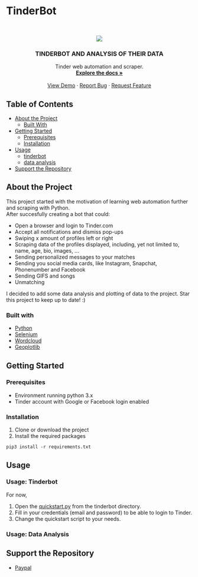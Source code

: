 # TinderBot

<!-- PROJECT LOGO -->
<br />
<p align="center">
  <a href="https://user-images.githubusercontent.com/60892381/94200140-384a7f80-feba-11ea-8fcf-ec4507eda017.jpg">
    <img src="https://user-images.githubusercontent.com/60892381/94200140-384a7f80-feba-11ea-8fcf-ec4507eda017.jpg">
  </a>

  <h3 align="center">TINDERBOT AND ANALYSIS OF THEIR DATA</h3>

  <p align="center">
    Tinder web automation and scraper.
    <br />
    <a href="https://github.com/frederikme/TinderBot"><strong>Explore the docs »</strong></a>
    <br />
    <br />
    <a href="https://github.com/frederikme/TinderBot">View Demo</a>
    ·
    <a href="https://github.com/frederikme/TinderBot/issues/new">Report Bug</a>
    ·
    <a href="https://github.com/frederikme/TinderBot/issues/new">Request Feature</a>
  </p>
</p>

<!-- TABLE OF CONTENTS -->
## Table of Contents

* [About the Project](#about-the-project)
  * [Built With](#built-with)
* [Getting Started](#getting-started)
  * [Prerequisites](#prerequisites)
  * [Installation](#installation)
* [Usage](#usage)
  * [tinderbot](#usage-tinderbot)
  * [data analysis](#usage-data-analysis)
* [Support the Repository](#support-the-repository)

<!-- ABOUT THE PROJECT -->
## About the Project
This project started with the motivation of learning web automation further and scraping with Python.</br>
After succesfully creating a bot that could:</br>

* Open a browser and login to Tinder.com
* Accept all notifications and dismiss pop-ups
* Swiping x amount of profiles left or right
* Scraping data of the profiles displayed, including, yet not limited to, name, age, bio, images, ...
* Sending personalized messages to your matches
* Sending you social media cards, like Instagram, Snapchat, Phonenumber and Facebook
* Sending GIFS and songs
* Unmatching

I decided to add some data analysis and plotting of data to the project. Star this project to keep up to date! :)

### Built with

* [Python](https://www.python.org/)
* [Selenium](https://selenium.dev)
* [Wordcloud](https://github.com/amueller/word_cloud)
* [Geoplotlib](https://github.com/andrea-cuttone/geoplotlib)

<!-- Getting Started -->
## Getting Started
### Prerequisites

- Environment running python 3.x
- Tinder account with Google or Facebook login enabled

### Installation
1. Clone or download the project
2. Install the required packages
```
pip3 install -r requirements.txt
```

## Usage
### Usage: Tinderbot

For now, 
1. Open the [quickstart.py](https://github.com/frederikme/TinderBot/blob/master/tinderbot/quickstart.py) from the tinderbot directory.
2. Fill in your credentials (email and password) to be able to login to Tinder.
3. Change the quickstart script to your needs.

### Usage: Data Analysis



## Support the Repository

* [Paypal](https://paypal.me/frederikmees)

